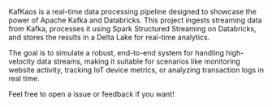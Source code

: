 KafKaos is a real-time data processing pipeline designed to showcase the power of Apache Kafka and Databricks. This project ingests streaming data from Kafka, processes it using Spark Structured Streaming on Databricks, and stores the results in a Delta Lake for real-time analytics.

The goal is to simulate a robust, end-to-end system for handling high-velocity data streams, making it suitable for scenarios like monitoring website activity, tracking IoT device metrics, or analyzing transaction logs in real time.

Feel free to open a issue or feedback if you want!
